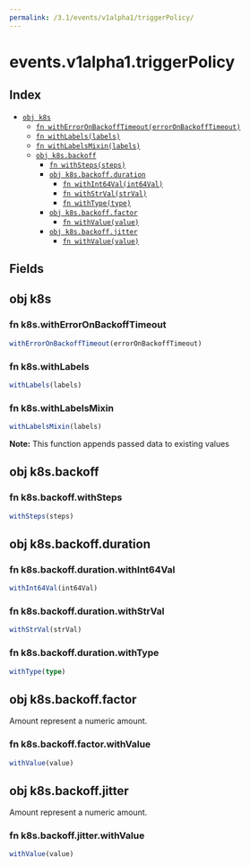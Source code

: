 ```yaml
---
permalink: /3.1/events/v1alpha1/triggerPolicy/
---
```


# events.v1alpha1.triggerPolicy



## Index

* [`obj k8s`](#obj-k8s)
  * [`fn withErrorOnBackoffTimeout(errorOnBackoffTimeout)`](#fn-k8switherroronbackofftimeout)
  * [`fn withLabels(labels)`](#fn-k8swithlabels)
  * [`fn withLabelsMixin(labels)`](#fn-k8swithlabelsmixin)
  * [`obj k8s.backoff`](#obj-k8sbackoff)
    * [`fn withSteps(steps)`](#fn-k8sbackoffwithsteps)
    * [`obj k8s.backoff.duration`](#obj-k8sbackoffduration)
      * [`fn withInt64Val(int64Val)`](#fn-k8sbackoffdurationwithint64val)
      * [`fn withStrVal(strVal)`](#fn-k8sbackoffdurationwithstrval)
      * [`fn withType(type)`](#fn-k8sbackoffdurationwithtype)
    * [`obj k8s.backoff.factor`](#obj-k8sbackofffactor)
      * [`fn withValue(value)`](#fn-k8sbackofffactorwithvalue)
    * [`obj k8s.backoff.jitter`](#obj-k8sbackoffjitter)
      * [`fn withValue(value)`](#fn-k8sbackoffjitterwithvalue)

## Fields

## obj k8s



### fn k8s.withErrorOnBackoffTimeout

```ts
withErrorOnBackoffTimeout(errorOnBackoffTimeout)
```



### fn k8s.withLabels

```ts
withLabels(labels)
```



### fn k8s.withLabelsMixin

```ts
withLabelsMixin(labels)
```



**Note:** This function appends passed data to existing values

## obj k8s.backoff



### fn k8s.backoff.withSteps

```ts
withSteps(steps)
```



## obj k8s.backoff.duration



### fn k8s.backoff.duration.withInt64Val

```ts
withInt64Val(int64Val)
```



### fn k8s.backoff.duration.withStrVal

```ts
withStrVal(strVal)
```



### fn k8s.backoff.duration.withType

```ts
withType(type)
```



## obj k8s.backoff.factor

Amount represent a numeric amount.

### fn k8s.backoff.factor.withValue

```ts
withValue(value)
```



## obj k8s.backoff.jitter

Amount represent a numeric amount.

### fn k8s.backoff.jitter.withValue

```ts
withValue(value)
```

